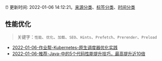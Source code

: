 :alarm_clock: 更新时间: 2022-01-06 14:12:21。[来源分类](../README.md)、[标签分类](../TAGS.md)、[时间分类](../TIMELINE.md)

## 性能优化


> 关键字：`性能`、`优化`、`加载`、`SEO`、`Hints`、`Prefetch`、`Prerender`、`Preload`



- [2022-01-06-作业帮-Kubernetes-原生调度器优化实践](https://toutiao.io/k/qxiiof3) 
- [2022-01-06-推荐-Java-中的5个代码性能提升技巧，最高提升近10倍](https://toutiao.io/k/eyom45a) 